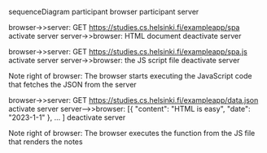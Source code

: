 sequenceDiagram
  participant browser
  participant server
  
  browser->>server: GET https://studies.cs.helsinki.fi/exampleapp/spa
  activate server
  server->>browser: HTML document
  deactivate server
  
  browser->>server: GET https://studies.cs.helsinki.fi/exampleapp/spa.js
  activate server
  server->>browser: the JS script file
  deactivate server
  
  Note right of browser: The browser starts executing the JavaScript code that fetches the JSON from the server
  
  browser->>server: GET https://studies.cs.helsinki.fi/exampleapp/data.json
  activate server
  server-->>browser: [{ "content": "HTML is easy", "date": "2023-1-1" }, ... ]
  deactivate server

 Note right of browser: The browser executes the function from the JS file that renders the notes
